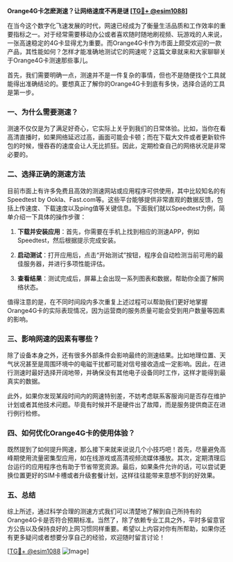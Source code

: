**Orange4G卡怎麽測速？让网络速度不再是谜 [[TG💪+ @esim1088](https://t.me/s/esim1088)]**

在当今这个数字化飞速发展的时代，网速已经成为了衡量生活品质和工作效率的重要指标之一。对于经常需要移动办公或者喜欢随时随地刷视频、玩游戏的人来说，一张高速稳定的4G卡显得尤为重要。而Orange4G卡作为市面上颇受欢迎的一款产品，其性能如何？怎样才能准确地测试它的网速呢？这篇文章就来和大家聊聊关于Orange4G卡测速那些事儿。

首先，我们需要明确一点，测速并不是一件复杂的事情，但也不是随便找个工具就能得出准确结论的。要想真正了解你的Orange4G卡到底有多快，选择合适的工具是第一步。

### 一、为什么需要测速？

测速不仅仅是为了满足好奇心，它实际上关乎到我们的日常体验。比如，当你在看高清直播时，如果网络延迟过高，画面可能会卡顿；而在下载大文件或者更新软件包的时候，慢吞吞的速度会让人无比抓狂。因此，定期检查自己的网络状况是非常必要的。

### 二、选择正确的测速方法

目前市面上有许多免费且高效的测速网站或应用程序可供使用，其中比较知名的有Speedtest by Ookla、Fast.com等。这些平台能够提供非常直观的数据反馈，包括上传速度、下载速度以及ping值等关键信息。下面我们就以Speedtest为例，简单介绍一下具体的操作步骤：

1. **下载并安装应用**：首先，你需要在手机上找到相应的测速APP，例如Speedtest，然后根据提示完成安装。
   
2. **启动测试**：打开应用后，点击“开始测试”按钮，程序会自动检测当前可用的最佳服务器，并进行多项性能评估。
   
3. **查看结果**：测试完成后，屏幕上会出现一系列图表和数据，帮助你全面了解网络状态。

值得注意的是，在不同时间段内多次重复上述过程可以帮助我们更好地掌握Orange4G卡的实际表现情况，因为运营商的服务质量可能会受到用户数量等因素的影响。

### 三、影响网速的因素有哪些？

除了设备本身之外，还有很多外部条件会影响最终的测速结果。比如地理位置、天气状况甚至是周围环境中的电磁干扰都可能对信号接收造成一定影响。因此，在进行测速时最好选择开阔地带，并确保没有其他电子设备同时工作，这样才能得到最真实的数据。

此外，如果你发现某段时间内的网速特别差，不妨考虑联系客服询问是否存在维护计划或者其他技术问题。毕竟有时候并不是硬件出了故障，而是服务提供商正在进行例行检修。

### 四、如何优化Orange4G卡的使用体验？

既然提到了如何提升网速，那么接下来就来说说几个小技巧吧！首先，尽量避免高峰期使用流量密集型应用，如在线游戏或高清视频流媒体播放。其次，定期清理后台运行的应用程序也有助于节省带宽资源。最后，如果条件允许的话，可以尝试更换位置更好的SIM卡槽或者升级套餐计划，这样往往能带来意想不到的好效果。

### 五、总结

综上所述，通过科学合理的测速方式我们可以清楚地了解到自己所持有的Orange4G卡是否符合预期标准。当然了，除了依赖专业工具之外，平时多留意官方公告以及保持良好的上网习惯同样重要。希望以上内容对你有所帮助，如果你还有更多疑问或者想要分享自己的经验，欢迎随时留言讨论！

[[TG💪+ @esim1088](https://t.me/s/esim1088) ![Image](https://i.postimg.cc/4NQfJmqS/Snipaste-2025-05-13-00-14-12.png)]